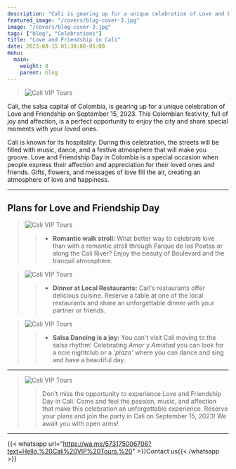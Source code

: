 ```yaml
---
description: "Cali is gearing up for a unique celebration of Love and Friendship on September 15, 2023. This Colombian festivity, full of joy and affection, is a perfect opportunity to enjoy the city and share special moments with your loved ones."
featured_image: "/covers/blog-cover-3.jpg"
image: "/covers/blog-cover-3.jpg"
tags: ["blog", "Celebrations"]
title: "Love and Friendship in Cali"
date: 2023-08-15 01:30:00-05:00
menu:
  main:
    weight: 8
    parent: blog
---
```


> ![Cali VIP Tours](/images/blog-7.jpg)

Cali, the salsa capital of Colombia, is gearing up for a unique celebration of Love and Friendship on September 15, 2023. This Colombian festivity, full of joy and affection, is a perfect opportunity to enjoy the city and share special moments with your loved ones.

Cali is known for its hospitality. During this celebration, the streets will be filled with music, dance, and a festive atmosphere that will make you groove. Love and Friendship Day in Colombia is a special occasion when people express their affection and appreciation for their loved ones and friends. Gifts, flowers, and messages of love fill the air, creating an atmosphere of love and happiness.

---

## Plans for Love and Friendship Day

> ![Cali VIP Tours](/images/blog-8.jpg)
>
> > - **Romantic walk stroll:** What better way to celebrate love than with a romantic stroll through Parque de los Poetas or along the Cali River? Enjoy the beauty of Boulevard and the tranquil atmosphere.

> ![Cali VIP Tours](/images/blog-9.jpg)
>
> > - **Dinner at Local Restaurants:** Cali's restaurants offer delicious cuisine. Reserve a table at one of the local restaurants and share an unforgettable dinner with your partner or friends.

> ![Cali VIP Tours](/images/blog-10.jpg)
>
> > - **Salsa Dancing is a joy:** You can't visit Cali moving to the salsa rhythm! Celebrating _Amor y Amistad_ you can look for a ncie nightclub or a _'plaza'_ where you can dance and sing and have a beautiful day.

---

> ![Cali VIP Tours](/images/blog-11.jpg)
>
> > Don't miss the opportunity to experience Love and Friendship Day in Cali. Come and feel the passion, music, and affection that make this celebration an unforgettable experience. Reserve your plans and join the party in Cali on September 15, 2023! We await you with open arms!

---

{{< whatsapp url="https://wa.me/573175006706?text=Hello,%20Cali%20VIP%20Tours,%20" >}}Contact us{{< /whatsapp >}}
